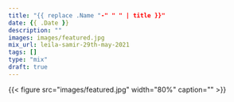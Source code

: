 ```yaml
---
title: "{{ replace .Name "-" " " | title }}"
date: {{ .Date }}
description: ""
images: images/featured.jpg
mix_url: leila-samir-29th-may-2021
tags: []
type: "mix"
draft: true
---
```


{{< figure src="images/featured.jpg" width="80%" caption="" >}}
